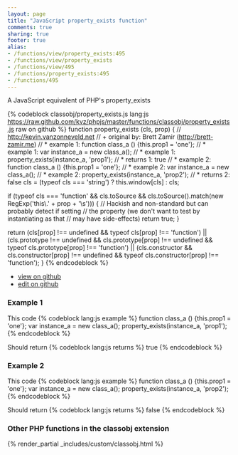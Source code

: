 ```yaml
---
layout: page
title: "JavaScript property_exists function"
comments: true
sharing: true
footer: true
alias:
- /functions/view/property_exists:495
- /functions/view/property_exists
- /functions/view/495
- /functions/property_exists:495
- /functions/495
---
```

<!-- Generated by Rakefile:build -->
A JavaScript equivalent of PHP's property_exists

{% codeblock classobj/property_exists.js lang:js https://raw.github.com/kvz/phpjs/master/functions/classobj/property_exists.js raw on github %}
function property_exists (cls, prop) {
  // http://kevin.vanzonneveld.net
  // +   original by: Brett Zamir (http://brett-zamir.me)
  // *     example 1: function class_a () {this.prop1 = 'one'};
  // *     example 1: var instance_a = new class_a();
  // *     example 1: property_exists(instance_a, 'prop1');
  // *     returns 1: true
  // *     example 2: function class_a () {this.prop1 = 'one'};
  // *     example 2: var instance_a = new class_a();
  // *     example 2: property_exists(instance_a, 'prop2');
  // *     returns 2: false
  cls = (typeof cls === 'string') ? this.window[cls] : cls;

  if (typeof cls === 'function' && cls.toSource && cls.toSource().match(new RegExp('this\\.' + prop + '\\s'))) {
    // Hackish and non-standard but can probably detect if setting
    // the property (we don't want to test by instantiating as that
    // may have side-effects)
    return true;
  }

  return (cls[prop] !== undefined && typeof cls[prop] !== 'function') || (cls.prototype !== undefined && cls.prototype[prop] !== undefined && typeof cls.prototype[prop] !== 'function') || (cls.constructor && cls.constructor[prop] !== undefined && typeof cls.constructor[prop] !== 'function');
}
{% endcodeblock %}

 - [view on github](https://github.com/kvz/phpjs/blob/master/functions/classobj/property_exists.js)
 - [edit on github](https://github.com/kvz/phpjs/edit/master/functions/classobj/property_exists.js)

### Example 1
This code
{% codeblock lang:js example %}
function class_a () {this.prop1 = 'one'};
var instance_a = new class_a();
property_exists(instance_a, 'prop1');
{% endcodeblock %}

Should return
{% codeblock lang:js returns %}
true
{% endcodeblock %}

### Example 2
This code
{% codeblock lang:js example %}
function class_a () {this.prop1 = 'one'};
var instance_a = new class_a();
property_exists(instance_a, 'prop2');
{% endcodeblock %}

Should return
{% codeblock lang:js returns %}
false
{% endcodeblock %}


### Other PHP functions in the classobj extension
{% render_partial _includes/custom/classobj.html %}
